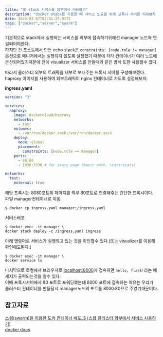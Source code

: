 ```yaml
---
title: "🕸️ stack 서비스를 외부에서 사용하기"
description: "docker stack를 사용할 때 서비스 노출을 위해 프록시 서버를 띄워보자 :)"
date: 2022-03-07T02:51:27.917Z
tags: ["docker","server","swarm"]
---
```


기본적으로 stack에서 실행되는 서비스를 외부에 접속하기위해선 manager 노드와 연결되어야한다.  
하지만 전 포스트에서 만든 echo stack은 `constraints: [node.role != manager]`옵션으로 매니저에서는 실행되지 않도록 설정했기 때문에 각각 컨테이너가 여러 노드에 분산되어있기때문에 전에 visualizer 서비스를 만들때와 같은 방식 또한 사용할수 없다.  

따라서 클러스터 외부의 트래픽을 내부로 보내주는 프록시 서버를 구성해보겠다.  
haproxy 이미지를 사용하여 외부트래픽이 nginx 컨테이너로 가도록 설정해보자.  

**ingress.yaml**
```yaml
version: "3"

services:
  haproxy:
    image: dockercloud/haproxy
    networks:
      - test
    volumes:
      - /var/run/docker.sock:/var/run/docker.sock
    deploy:
      mode: global
      placement:
        constraints: [node.role == manager]
    ports:
      - 80:80
      - 1936:1936 # for stats page (basic auth. stats:stats)

networks:
  test:
    external: true
```
해당 프록시는 8080포트위 페이지를 외부 80포트로 연결해주는 간단한 프록시이다.  
파일 manager컨테이너로 이동
```
$ docker cp ingress.yaml manager:/ingress.yaml
```
서비스배포
```
$ docker exec -it manager \
docker stack deploy -c /ingress.yaml ingress
```
아래 명령어로 서비스가 실행되고 있는 것을 확인할수 있다.(또는 visualizer를 이용해 확인해도된다.)
```
$ docker exec -it manager \
docker service ls
```

마지막으로 로컬에서 브라우저로 [localhost:8000](http://localhost:8000)에 접속하면 `hello, flask!`라는 메세지가 출력되는것을 알수 있다.  
이때 프록시서버에서 80 포트로 포워딩했는데 8000 포트에 접속하는 이유는 우리가 클러스터 컨테이너를 만들당시 manager노드의 포트를 8000:80으로 주었기때문이다.  


## 참고자료
[스웜(swarm)을 이용한 도커 컨테이너 배포_3 (스웜 클러스터 외부에서 서비스 사용하기)](https://cornswrold.tistory.com/516?category=930033)  
[docker docs](https://docs.docker.com/engine/swarm/ingress/)